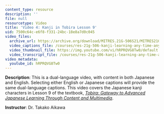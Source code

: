 ```yaml
---
content_type: resource
description: ''
file: null
resourcetype: Video
title: 'Video 4: Kanji in Tobira Lesson 9'
uid: 7500c64c-e6f8-f331-24bc-18e8a7d0c045
video_files:
  archive_url: https://archive.org/download/MITRES.21G-506S21/MITRES21G-506S21_Kanji_09_1080p.mp4
  video_captions_file: /courses/res-21g-506-kanji-learning-any-time-any-place-for-japanese-vi-spring-2021/28d878b43c8651aaa32831d0c212cd49_hRPRQVG8Tw0.vtt
  video_thumbnail_file: https://img.youtube.com/vi/hRPRQVG8Tw0/default.jpg
  video_transcript_file: /courses/res-21g-506-kanji-learning-any-time-any-place-for-japanese-vi-spring-2021/fc4ed9dd8a39a183e92905aedddc6175_hRPRQVG8Tw0.pdf
video_metadata:
  youtube_id: hRPRQVG8Tw0
---
```


**Description**: This is a dual-language video, with content in both Japanese and English. Selecting either English or Japanese captions will provide the same dual-language captions. This video covers the Japanese kanji characters in Lesson 9 of the textbook, _[Tobira: Gateway to Advanced Japanese Learning Through Content and Multimedia](https://tobiraweb.9640.jp/)_.

**Instructor**: Dr. Takako Aikawa